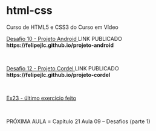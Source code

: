 # html-css
 Curso de HTML5 e CSS3 do Curso em Vídeo
 <p><a href="https://felipejlc.github.io/html-css/desafios/d010/android.html" target="blank"> Desafio 10 - Projeto Android </a>LINK PUBLICADO <strong>https://felipejlc.github.io/projeto-android</strong></p>
 <br>
 <p><a href="https://felipejlc.github.io/html-css/desafios/d012/index.html" target="blank"> Desafio 12 - Projeto Cordel </a>LINK PUBLICADO <strong>https://felipejlc.github.io/projeto-cordel</strong></p>
 <br>
 <p><a href="https://felipejlc.github.io/html-css/exercicios/ex023/tabela003.html" target="blank"> Ex23 - último exercício feito </a></p>
 <br>
 <p> PRÓXIMA AULA = Capítulo 21 Aula 09 – Desafios (parte 1)</p>